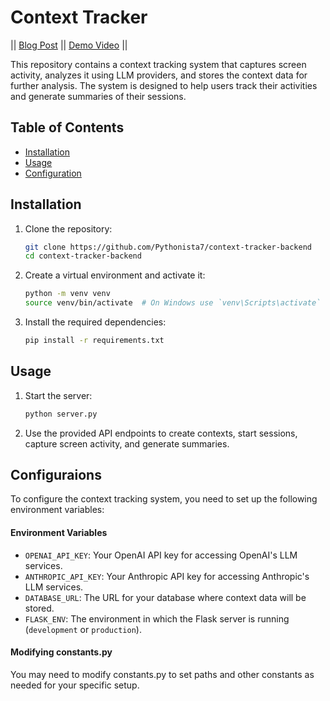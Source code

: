 # Context Tracker

|| [Blog Post](https://open.substack.com/pub/ashwinmirskar/p/context-tracker-ai?r=b1eef&utm_campaign=post&utm_medium=web) || [Demo Video](https://youtu.be/CuOoXqdsD_w?si=nCknNQvhwroWAdGf) ||

This repository contains a context tracking system that captures screen activity, analyzes it using LLM providers, and stores the context data for further analysis. The system is designed to help users track their activities and generate summaries of their sessions.



## Table of Contents

- [Installation](#installation)
- [Usage](#usage)
- [Configuration](#configuration)

## Installation

1. Clone the repository:
    ```sh
    git clone https://github.com/Pythonista7/context-tracker-backend
    cd context-tracker-backend
    ```

2. Create a virtual environment and activate it:
    ```sh
    python -m venv venv
    source venv/bin/activate  # On Windows use `venv\Scripts\activate`
    ```

3. Install the required dependencies:
    ```sh
    pip install -r requirements.txt
    ```

## Usage

1. Start the server:
    ```sh
    python server.py
    ```

2. Use the provided API endpoints to create contexts, start sessions, capture screen activity, and generate summaries.


## Configuraions
To configure the context tracking system, you need to set up the following environment variables:

#### Environment Variables

- `OPENAI_API_KEY`: Your OpenAI API key for accessing OpenAI's LLM services.
- `ANTHROPIC_API_KEY`: Your Anthropic API key for accessing Anthropic's LLM services.
- `DATABASE_URL`: The URL for your database where context data will be stored.
- `FLASK_ENV`: The environment in which the Flask server is running (`development` or `production`).

#### Modifying constants.py
You may need to modify constants.py to set paths and other constants as needed for your specific setup.

